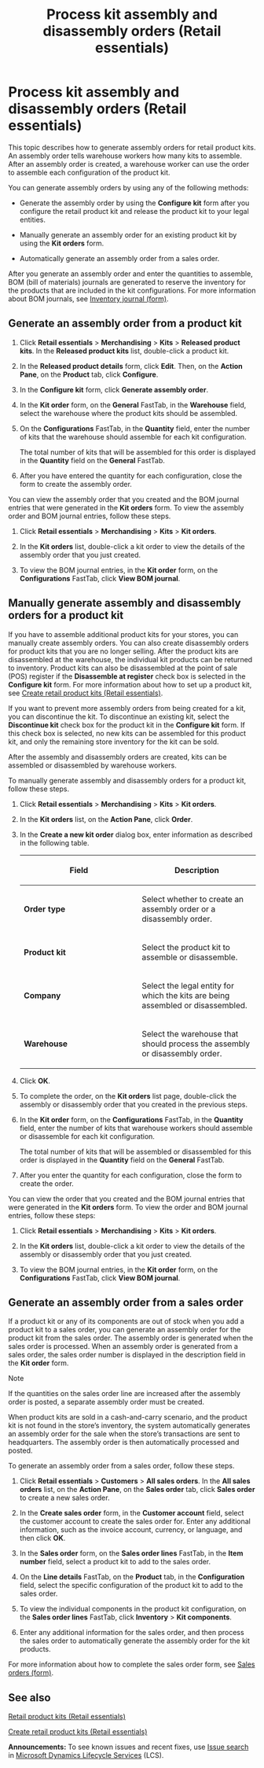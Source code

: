 ﻿---
title: Process kit assembly and disassembly orders (Retail essentials)
TOCTitle: Process kit assembly and disassembly orders (Retail essentials)
ms:assetid: a222bcb6-f4d3-40f9-b5f5-e11cda3a50a0
ms:mtpsurl: https://technet.microsoft.com/en-us/library/Dn859565(v=AX.60)
ms:contentKeyID: 63820139
ms.date: 01/14/2015
mtps_version: v=AX.60
---

# Process kit assembly and disassembly orders (Retail essentials) 


This topic describes how to generate assembly orders for retail product kits. An assembly order tells warehouse workers how many kits to assemble. After an assembly order is created, a warehouse worker can use the order to assemble each configuration of the product kit.

You can generate assembly orders by using any of the following methods:

  - Generate the assembly order by using the **Configure kit** form after you configure the retail product kit and release the product kit to your legal entities.

  - Manually generate an assembly order for an existing product kit by using the **Kit orders** form.

  - Automatically generate an assembly order from a sales order.

After you generate an assembly order and enter the quantities to assemble, BOM (bill of materials) journals are generated to reserve the inventory for the products that are included in the kit configurations. For more information about BOM journals, see [Inventory journal (form)](https://technet.microsoft.com/en-us/library/aa558607\(v=ax.60\)).

## Generate an assembly order from a product kit

1.  Click **Retail essentials** \> **Merchandising** \> **Kits** \> **Released product kits**. In the **Released product kits** list, double-click a product kit.

2.  In the **Released product details** form, click **Edit**. Then, on the **Action Pane**, on the **Product** tab, click **Configure**.

3.  In the **Configure kit** form, click **Generate assembly order**.

4.  In the **Kit order** form, on the **General** FastTab, in the **Warehouse** field, select the warehouse where the product kits should be assembled.

5.  On the **Configurations** FastTab, in the **Quantity** field, enter the number of kits that the warehouse should assemble for each kit configuration.
    
    The total number of kits that will be assembled for this order is displayed in the **Quantity** field on the **General** FastTab.

6.  After you have entered the quantity for each configuration, close the form to create the assembly order.

You can view the assembly order that you created and the BOM journal entries that were generated in the **Kit orders** form. To view the assembly order and BOM journal entries, follow these steps.

1.  Click **Retail essentials** \> **Merchandising** \> **Kits** \> **Kit orders**.

2.  In the **Kit orders** list, double-click a kit order to view the details of the assembly order that you just created.

3.  To view the BOM journal entries, in the **Kit order** form, on the **Configurations** FastTab, click **View BOM journal**.

## Manually generate assembly and disassembly orders for a product kit

If you have to assemble additional product kits for your stores, you can manually create assembly orders. You can also create disassembly orders for product kits that you are no longer selling. After the product kits are disassembled at the warehouse, the individual kit products can be returned to inventory. Product kits can also be disassembled at the point of sale (POS) register if the **Disassemble at register** check box is selected in the **Configure kit** form. For more information about how to set up a product kit, see [Create retail product kits (Retail essentials)](create-retail-product-kits-retail-essentials.md).

If you want to prevent more assembly orders from being created for a kit, you can discontinue the kit. To discontinue an existing kit, select the **Discontinue kit** check box for the product kit in the **Configure kit** form. If this check box is selected, no new kits can be assembled for this product kit, and only the remaining store inventory for the kit can be sold.

After the assembly and disassembly orders are created, kits can be assembled or disassembled by warehouse workers.

To manually generate assembly and disassembly orders for a product kit, follow these steps.

1.  Click **Retail essentials** \> **Merchandising** \> **Kits** \> **Kit orders**.

2.  In the **Kit orders** list, on the **Action Pane**, click **Order**.

3.  In the **Create a new kit order** dialog box, enter information as described in the following table.
    
    <table>
    <colgroup>
    <col style="width: 50%" />
    <col style="width: 50%" />
    </colgroup>
    <thead>
    <tr class="header">
    <th><p>Field</p></th>
    <th><p>Description</p></th>
    </tr>
    </thead>
    <tbody>
    <tr class="odd">
    <td><p><strong>Order type</strong></p></td>
    <td><p>Select whether to create an assembly order or a disassembly order.</p></td>
    </tr>
    <tr class="even">
    <td><p><strong>Product kit</strong></p></td>
    <td><p>Select the product kit to assemble or disassemble.</p></td>
    </tr>
    <tr class="odd">
    <td><p><strong>Company</strong></p></td>
    <td><p>Select the legal entity for which the kits are being assembled or disassembled.</p></td>
    </tr>
    <tr class="even">
    <td><p><strong>Warehouse</strong></p></td>
    <td><p>Select the warehouse that should process the assembly or disassembly order.</p></td>
    </tr>
    </tbody>
    </table>


4.  Click **OK**.

5.  To complete the order, on the **Kit orders** list page, double-click the assembly or disassembly order that you created in the previous steps.

6.  In the **Kit order** form, on the **Configurations** FastTab, in the **Quantity** field, enter the number of kits that warehouse workers should assemble or disassemble for each kit configuration.
    
    The total number of kits that will be assembled or disassembled for this order is displayed in the **Quantity** field on the **General** FastTab.

7.  After you enter the quantity for each configuration, close the form to create the order.

You can view the order that you created and the BOM journal entries that were generated in the **Kit orders** form. To view the order and BOM journal entries, follow these steps:

1.  Click **Retail essentials** \> **Merchandising** \> **Kits** \> **Kit orders**.

2.  In the **Kit orders** list, double-click a kit order to view the details of the assembly or disassembly order that you just created.

3.  To view the BOM journal entries, in the **Kit order** form, on the **Configurations** FastTab, click **View BOM journal**.

## Generate an assembly order from a sales order

If a product kit or any of its components are out of stock when you add a product kit to a sales order, you can generate an assembly order for the product kit from the sales order. The assembly order is generated when the sales order is processed. When an assembly order is generated from a sales order, the sales order number is displayed in the description field in the **Kit order** form.


> [!NOTE]
> <P>If the quantities on the sales order line are increased after the assembly order is posted, a separate assembly order must be created.</P>



When product kits are sold in a cash-and-carry scenario, and the product kit is not found in the store’s inventory, the system automatically generates an assembly order for the sale when the store’s transactions are sent to headquarters. The assembly order is then automatically processed and posted.

To generate an assembly order from a sales order, follow these steps.

1.  Click **Retail essentials** \> **Customers** \> **All sales orders**. In the **All sales orders** list, on the **Action Pane**, on the **Sales order** tab, click **Sales order** to create a new sales order.

2.  In the **Create sales order** form, in the **Customer account** field, select the customer account to create the sales order for. Enter any additional information, such as the invoice account, currency, or language, and then click **OK**.

3.  In the **Sales order** form, on the **Sales order lines** FastTab, in the **Item number** field, select a product kit to add to the sales order.

4.  On the **Line details** FastTab, on the **Product** tab, in the **Configuration** field, select the specific configuration of the product kit to add to the sales order.

5.  To view the individual components in the product kit configuration, on the **Sales order lines** FastTab, click **Inventory** \> **Kit components**.

6.  Enter any additional information for the sales order, and then process the sales order to automatically generate the assembly order for the kit products.

For more information about how to complete the sales order form, see [Sales orders (form)](https://technet.microsoft.com/en-us/library/aa585863\(v=ax.60\)).

## See also

[Retail product kits (Retail essentials)](retail-product-kits-retail-essentials.md)

[Create retail product kits (Retail essentials)](create-retail-product-kits-retail-essentials.md)

  
**Announcements:** To see known issues and recent fixes, use [Issue search](http://go.microsoft.com/fwlink/?linkid=389258) in [Microsoft Dynamics Lifecycle Services](http://go.microsoft.com/fwlink/?linkid=306505) (LCS).

